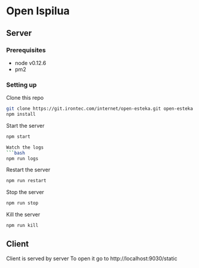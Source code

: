 # Open Ispilua

## Server

### Prerequisites
* node v0.12.6
* pm2

### Setting up
Clone this repo
```bash
git clone https://git.irontec.com/internet/open-esteka.git open-esteka && cd open-esteka/server
npm install
```

Start the server
```bash
npm start

Watch the logs
```bash
npm run logs
```

Restart the server
```bash
npm run restart
```

Stop the server
```bash
npm run stop
```

Kill the server
```bash
npm run kill
```

## Client
Client is served by server
To open it go to http://localhost:9030/static
